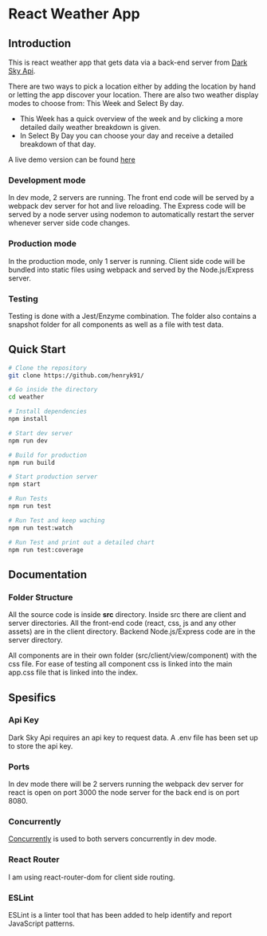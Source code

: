 
# React Weather App

## Introduction

This is react weather app that gets data via a back-end server from [Dark Sky Api](https://darksky.net/dev/docs).

There are two ways to pick a location either by adding the location by hand or letting the app discover your location.
There are also two weather display modes to choose from: This Week and Select By day.
- This Week has a quick overview of the week and by clicking a more detailed daily weather breakdown is given.
- In Select By Day you can choose your day and receive a detailed breakdown of that day.

A live demo version can be found [here](https://henryk91-weather.glitch.me) 

### Development mode

In dev mode, 2 servers are running. The front end code will be served by a webpack dev server for hot and live reloading. The Express code will be served by a node server using nodemon to automatically restart the server whenever server side code changes.

### Production mode

In the production mode, only 1 server is running. Client side code will be bundled into static files using webpack and served by the Node.js/Express server.

### Testing

Testing is done with a Jest/Enzyme combination. The folder also contains a snapshot folder for all components as well as a file with test data.

## Quick Start

```bash
# Clone the repository
git clone https://github.com/henryk91/

# Go inside the directory
cd weather

# Install dependencies
npm install

# Start dev server
npm run dev

# Build for production
npm run build

# Start production server
npm start

# Run Tests
npm run test

# Run Test and keep waching
npm run test:watch

# Run Test and print out a detailed chart 
npm run test:coverage

```

## Documentation

### Folder Structure

All the source code is inside **src** directory. Inside src there are client and server directories. All the front-end code (react, css, js and any other assets) are in the client directory. Backend Node.js/Express code are in the server directory.

All components are in their own folder (src/client/view/component) with the css file. For ease of testing all component css is linked into the main app.css file that is linked into the index.

## Spesifics 

### Api Key

Dark Sky Api requires an api key to request data. A .env file has been set up to store the api key.

### Ports

In dev mode there will be 2 servers running the webpack dev server for react is open on port 3000
the node server for the back end is on port 8080.

### Concurrently

[Concurrently](https://github.com/kimmobrunfeldt/concurrently) is used to both servers concurrently in dev mode.

### React Router

I am using react-router-dom for client side routing.

### ESLint

ESLint is a linter tool that has been added to help identify and report JavaScript patterns.
